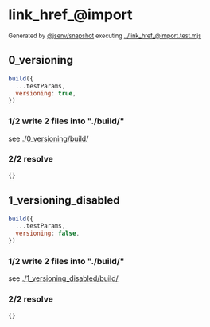 # link_href_@import

<sub>
  Generated by <a href="https://github.com/jsenv/core/tree/main/packages/independent/snapshot">@jsenv/snapshot</a> executing <a href="../link_href_@import.test.mjs">../link_href_@import.test.mjs</a>
</sub>

## 0_versioning

```js
build({
  ...testParams,
  versioning: true,
})
```

### 1/2 write 2 files into "./build/"

see [./0_versioning/build/](./0_versioning/build/)

### 2/2 resolve

```js
{}
```

## 1_versioning_disabled

```js
build({
  ...testParams,
  versioning: false,
})
```

### 1/2 write 2 files into "./build/"

see [./1_versioning_disabled/build/](./1_versioning_disabled/build/)

### 2/2 resolve

```js
{}
```